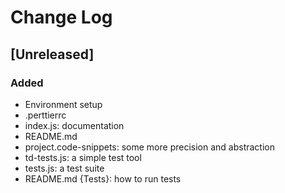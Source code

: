 # Change Log

<!--
## [Unreleased] | [major.minor.patch] - yyyy-mm-dd
### Added | Fixed | Changed | Removed | Deprecated | Security
- filename {section}: description
-->

## [Unreleased]

### Added

- Environment setup
- .perttierrc
- index.js: documentation
- README.md
- project.code-snippets: some more precision and abstraction
- td-tests.js: a simple test tool
- tests.js: a test suite
- README.md {Tests}: how to run tests
